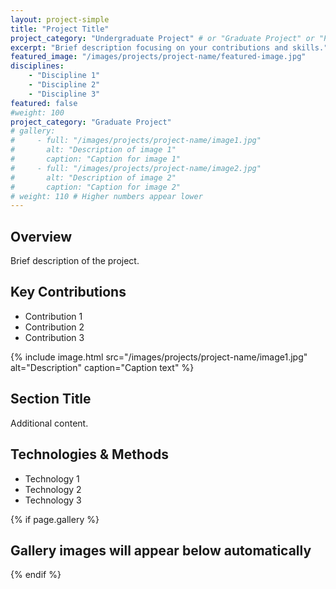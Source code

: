 ```yaml
---
layout: project-simple
title: "Project Title"
project_category: "Undergraduate Project" # or "Graduate Project" or "Personal Project"
excerpt: "Brief description focusing on your contributions and skills."
featured_image: "/images/projects/project-name/featured-image.jpg"
disciplines:
    - "Discipline 1"
    - "Discipline 2"
    - "Discipline 3"
featured: false
#weight: 100
project_category: "Graduate Project"
# gallery:
#     - full: "/images/projects/project-name/image1.jpg"
#       alt: "Description of image 1"
#       caption: "Caption for image 1"
#     - full: "/images/projects/project-name/image2.jpg"
#       alt: "Description of image 2"
#       caption: "Caption for image 2"
# weight: 110 # Higher numbers appear lower
---
```


## Overview

Brief description of the project.

## Key Contributions

-   Contribution 1
-   Contribution 2
-   Contribution 3

{% include image.html src="/images/projects/project-name/image1.jpg" alt="Description" caption="Caption text" %}

## Section Title

Additional content.

## Technologies & Methods

-   Technology 1
-   Technology 2
-   Technology 3

{% if page.gallery %}

## Gallery images will appear below automatically

{% endif %}
